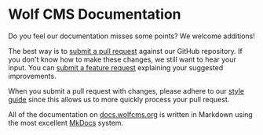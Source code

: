 Wolf CMS Documentation
======================

Do you feel our documentation misses some points? We welcome additions!

The best way is to [submit a pull request](https://github.com/wolfcms/docs.wolfcms.org/pulls) against our
GitHub repository. If you don't know how to make these changes, we still want to hear your input. You can
[submit a feature request](https://github.com/wolfcms/docs.wolfcms.org/issues) explaining your suggested improvements.

When you submit a pull request with changes, please adhere to our [style guide](https://docs.wolfcms.org/styleguide/) since this allows us to more quickly process your pull request.

All of the documentation on [docs.wolfcms.org](http://docs.wolfcms.org) is written in Markdown using the most excellent [MkDocs](http://www.mkdocs.org) system.
